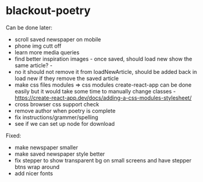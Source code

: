 # blackout-poetry

Can be done later:

- scroll saved newspaper on mobile
- phone img cutt off
- learn more media queries
- find better inspiration images - once saved, should load new show the same article? -
- no it should not remove it from loadNewArticle, should be added back in load new if they remove the saved article
- make css files modules => css modules create-react-app can be done easily but it would take some time to manually change classes - https://create-react-app.dev/docs/adding-a-css-modules-stylesheet/
- cross browser css support check
- remove author when poetry is complete
- fix instructions/grammer/spelling
- see if we can set up node for download

Fixed:

- make newspaper smaller
- make saved newspaper style better
- fix stepper to show transparent bg on small screens and have stepper btns wrap around
- add nicer fonts
